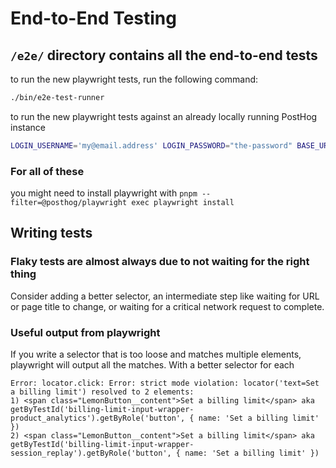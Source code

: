 # End-to-End Testing

## `/e2e/` directory contains all the end-to-end tests

to run the new playwright tests, run the following command:

```bash
./bin/e2e-test-runner
```

to run the new playwright tests against an already locally running PostHog instance

```bash
LOGIN_USERNAME='my@email.address' LOGIN_PASSWORD="the-password" BASE_URL='http://localhost:8010' pnpm --filter=@posthog/playwright exec playwright test --ui
```

### For all of these

you might need to install playwright with `pnpm --filter=@posthog/playwright exec playwright install`

## Writing tests

### Flaky tests are almost always due to not waiting for the right thing

Consider adding a better selector, an intermediate step like waiting for URL or page title to change, or waiting for a critical network request to complete.

### Useful output from playwright

If you write a selector that is too loose and matches multiple elements, playwright will output all the matches. With a better selector for each

```text
Error: locator.click: Error: strict mode violation: locator('text=Set a billing limit') resolved to 2 elements:
1) <span class="LemonButton__content">Set a billing limit</span> aka getByTestId('billing-limit-input-wrapper-product_analytics').getByRole('button', { name: 'Set a billing limit' })
2) <span class="LemonButton__content">Set a billing limit</span> aka getByTestId('billing-limit-input-wrapper-session_replay').getByRole('button', { name: 'Set a billing limit' })
```

<!-- Test 4-core runner performance -->
